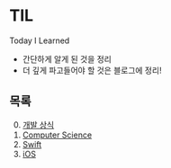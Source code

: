 # TIL
Today I Learned

- 간단하게 알게 된 것을 정리  
- 더 깊게 파고들어야 할 것은 블로그에 정리!

## 목록
0. [개발 상식]()
1. [Computer Science]()
2. [Swift]()
3. [iOS]()



